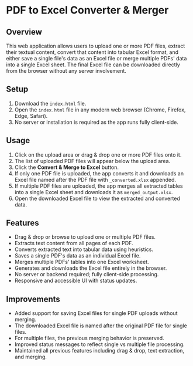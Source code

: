 # PDF to Excel Converter & Merger

## Overview

This web application allows users to upload one or more PDF files, extract their textual content, convert that content into tabular Excel format, and either save a single file's data as an Excel file or merge multiple PDFs' data into a single Excel sheet. The final Excel file can be downloaded directly from the browser without any server involvement.

## Setup

1. Download the `index.html` file.
2. Open the `index.html` file in any modern web browser (Chrome, Firefox, Edge, Safari).
3. No server or installation is required as the app runs fully client-side.

## Usage

1. Click on the upload area or drag & drop one or more PDF files onto it.
2. The list of uploaded PDF files will appear below the upload area.
3. Click the **Convert & Merge to Excel** button.
4. If only one PDF file is uploaded, the app converts it and downloads an Excel file named after the PDF file with `_converted.xlsx` appended.
5. If multiple PDF files are uploaded, the app merges all extracted tables into a single Excel sheet and downloads it as `merged_output.xlsx`.
6. Open the downloaded Excel file to view the extracted and converted data.

## Features

- Drag & drop or browse to upload one or multiple PDF files.
- Extracts text content from all pages of each PDF.
- Converts extracted text into tabular data using heuristics.
- Saves a single PDF's data as an individual Excel file.
- Merges multiple PDFs' tables into one Excel worksheet.
- Generates and downloads the Excel file entirely in the browser.
- No server or backend required; fully client-side processing.
- Responsive and accessible UI with status updates.

## Improvements

- Added support for saving Excel files for single PDF uploads without merging.
- The downloaded Excel file is named after the original PDF file for single files.
- For multiple files, the previous merging behavior is preserved.
- Improved status messages to reflect single vs multiple file processing.
- Maintained all previous features including drag & drop, text extraction, and merging.